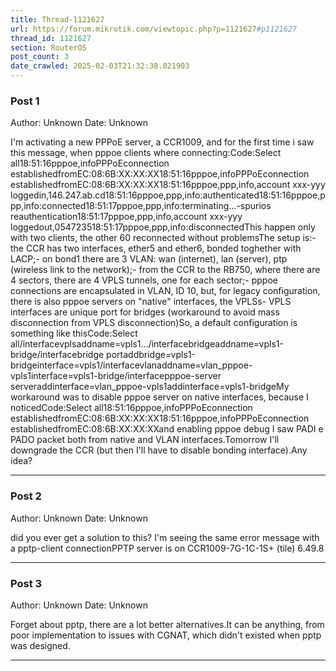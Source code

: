 ```yaml
---
title: Thread-1121627
url: https://forum.mikrotik.com/viewtopic.php?p=1121627#p1121627
thread_id: 1121627
section: RouterOS
post_count: 3
date_crawled: 2025-02-03T21:32:38.021903
---
```


### Post 1
Author: Unknown
Date: Unknown

I'm activating a new PPPoE server, a CCR1009, and for the first time i saw this message, when pppoe clients where connecting:Code:Select all18:51:16pppoe,infoPPPoEconnection establishedfromEC:08:6B:XX:XX:XX18:51:16pppoe,infoPPPoEconnection establishedfromEC:08:6B:XX:XX:XX18:51:16pppoe,ppp,info,account xxx-yyy loggedin,146.247.ab.cd18:51:16pppoe,ppp,info<pppoe-xxx-yyy>:authenticated18:51:16pppoe,ppp,info<pppoe-xxx-yyy>:connected18:51:17pppoe,ppp,info<pppoe-xxx-yyy>:terminating...-spurios reauthentication18:51:17pppoe,ppp,info,account xxx-yyy loggedout,054723518:51:17pppoe,ppp,info<pppoe-xxx-yyy>:disconnectedThis happen only with two clients, the other 60 reconnected without problemsThe setup is:- the CCR has two interfaces, ether5 and ether6, bonded toghether with LACP;- on bond1 there are 3 VLAN: wan (internet), lan (server), ptp (wireless link to the network);- from the CCR to the RB750, where there are 4 sectors, there are 4 VPLS tunnels, one for each sector;- pppoe connections are encapsulated in VLAN, ID 10, but, for legacy configuration, there is also pppoe servers on "native" interfaces, the VPLSs- VPLS interfaces are unique port for bridges (workaround to avoid mass disconnection from VPLS disconnection)So, a default configuration is something like thisCode:Select all/interfacevplsaddname=vpls1.../interfacebridgeaddname=vpls1-bridge/interfacebridge portaddbridge=vpls1-bridgeinterface=vpls1/interfacevlanaddname=vlan_pppoe-vpls1interface=vpls1-bridge/interfacepppoe-server serveraddinterface=vlan_pppoe-vpls1addinterface=vpls1-bridgeMy workaround was to disable pppoe server on native interfaces, because I noticedCode:Select all18:51:16pppoe,infoPPPoEconnection establishedfromEC:08:6B:XX:XX:XX18:51:16pppoe,infoPPPoEconnection establishedfromEC:08:6B:XX:XX:XXand enabling pppoe debug I saw PADI e PADO packet both from native and VLAN interfaces.Tomorrow I'll downgrade the CCR (but then I'll have to disable bonding interface).Any idea?

---
### Post 2
Author: Unknown
Date: Unknown

did you ever get a solution to this? I'm seeing the same error message with a pptp-client connectionPPTP server is on CCR1009-7G-1C-1S+ (tile) 6.49.8

---
### Post 3
Author: Unknown
Date: Unknown

Forget about pptp, there are a lot better alternatives.It can be anything, from poor implementation to issues with CGNAT, which didn't existed when pptp was designed.

---
